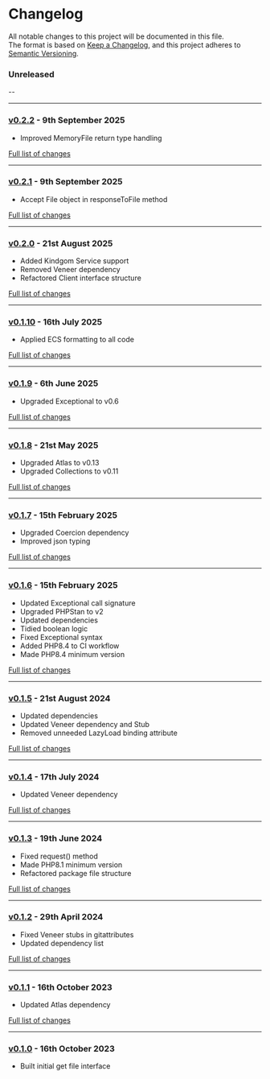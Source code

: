 # Changelog

All notable changes to this project will be documented in this file.<br>
The format is based on [Keep a Changelog](https://keepachangelog.com/en/1.0.0/),
and this project adheres to [Semantic Versioning](https://semver.org/spec/v2.0.0.html).

### Unreleased
--

---

### [v0.2.2](https://github.com/decodelabs/hydro/commits/v0.2.2) - 9th September 2025

- Improved MemoryFile return type handling

[Full list of changes](https://github.com/decodelabs/hydro/compare/v0.2.1...v0.2.2)

---

### [v0.2.1](https://github.com/decodelabs/hydro/commits/v0.2.1) - 9th September 2025

- Accept File object in responseToFile method

[Full list of changes](https://github.com/decodelabs/hydro/compare/v0.2.0...v0.2.1)

---

### [v0.2.0](https://github.com/decodelabs/hydro/commits/v0.2.0) - 21st August 2025

- Added Kindgom Service support
- Removed Veneer dependency
- Refactored Client interface structure

[Full list of changes](https://github.com/decodelabs/hydro/compare/v0.1.10...v0.2.0)

---

### [v0.1.10](https://github.com/decodelabs/hydro/commits/v0.1.10) - 16th July 2025

- Applied ECS formatting to all code

[Full list of changes](https://github.com/decodelabs/hydro/compare/v0.1.9...v0.1.10)

---

### [v0.1.9](https://github.com/decodelabs/hydro/commits/v0.1.9) - 6th June 2025

- Upgraded Exceptional to v0.6

[Full list of changes](https://github.com/decodelabs/hydro/compare/v0.1.8...v0.1.9)

---

### [v0.1.8](https://github.com/decodelabs/hydro/commits/v0.1.8) - 21st May 2025

- Upgraded Atlas to v0.13
- Upgraded Collections to v0.11

[Full list of changes](https://github.com/decodelabs/hydro/compare/v0.1.7...v0.1.8)

---

### [v0.1.7](https://github.com/decodelabs/hydro/commits/v0.1.7) - 15th February 2025

- Upgraded Coercion dependency
- Improved json typing

[Full list of changes](https://github.com/decodelabs/hydro/compare/v0.1.6...v0.1.7)

---

### [v0.1.6](https://github.com/decodelabs/hydro/commits/v0.1.6) - 15th February 2025

- Updated Exceptional call signature
- Upgraded PHPStan to v2
- Updated dependencies
- Tidied boolean logic
- Fixed Exceptional syntax
- Added PHP8.4 to CI workflow
- Made PHP8.4 minimum version

[Full list of changes](https://github.com/decodelabs/hydro/compare/v0.1.5...v0.1.6)

---

### [v0.1.5](https://github.com/decodelabs/hydro/commits/v0.1.5) - 21st August 2024

- Updated dependencies
- Updated Veneer dependency and Stub
- Removed unneeded LazyLoad binding attribute

[Full list of changes](https://github.com/decodelabs/hydro/compare/v0.1.4...v0.1.5)

---

### [v0.1.4](https://github.com/decodelabs/hydro/commits/v0.1.4) - 17th July 2024

- Updated Veneer dependency

[Full list of changes](https://github.com/decodelabs/hydro/compare/v0.1.3...v0.1.4)

---

### [v0.1.3](https://github.com/decodelabs/hydro/commits/v0.1.3) - 19th June 2024

- Fixed request() method
- Made PHP8.1 minimum version
- Refactored package file structure

[Full list of changes](https://github.com/decodelabs/hydro/compare/v0.1.2...v0.1.3)

---

### [v0.1.2](https://github.com/decodelabs/hydro/commits/v0.1.2) - 29th April 2024

- Fixed Veneer stubs in gitattributes
- Updated dependency list

[Full list of changes](https://github.com/decodelabs/hydro/compare/v0.1.1...v0.1.2)

---

### [v0.1.1](https://github.com/decodelabs/hydro/commits/v0.1.1) - 16th October 2023

- Updated Atlas dependency

[Full list of changes](https://github.com/decodelabs/hydro/compare/v0.1.0...v0.1.1)

---

### [v0.1.0](https://github.com/decodelabs/hydro/commits/v0.1.0) - 16th October 2023

- Built initial get file interface
